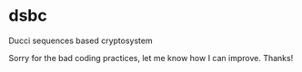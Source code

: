 # dsbc
Ducci sequences based cryptosystem 

Sorry for the bad coding practices, let me know how I can improve. Thanks!
